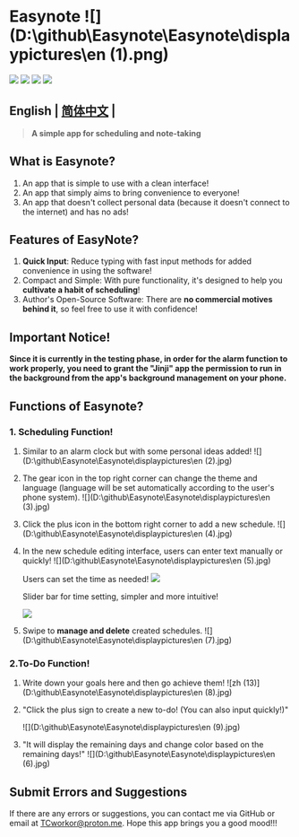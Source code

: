 # Easynote			![](D:\github\Easynote\Easynote\displaypictures\en (1).png)

<p align="left">
    <a href="./LICENSE"><img src="https://img.shields.io/github/license/HIllya51/LunaTranslator"></a>
    <a href="https://github.com/HIllya51/LunaTranslator/releases"><img src="https://img.shields.io/github/v/release/HIllya51/LunaTranslator?color=ffa"></a>
    <a href="https://github.com/HIllya51/LunaTranslator/stargazers"><img src="https://img.shields.io/github/stars/HIllya51/LunaTranslator?color=ccf"></a>
    <a href="https://hillya51.github.io/download.html" target="_blank"><img src="https://img.shields.io/badge/download-blue"/></a>
</p>

## English | [简体中文](README.md) | 

> **A simple app for scheduling and note-taking**

## What is Easynote?

1. An app that is simple to use with a clean interface!
2. An app that simply aims to bring convenience to everyone!
3. An app that doesn't collect personal data (because it doesn't connect to the internet) and has no ads!

## Features of EasyNote?

1. **Quick Input**: Reduce typing with fast input methods for added convenience in using the software!
2. Compact and Simple: With pure functionality, it's designed to help you **cultivate a habit of scheduling**!
3. Author's Open-Source Software: There are **no commercial motives behind it**, so feel free to use it with confidence!



## Important Notice!

**Since it is currently in the testing phase, in order for the alarm function to work properly, you need to grant the "Jinji" app the permission to run in the background from the app's background management on your phone.**



## Functions of Easynote?

### 1. Scheduling Function!

1. Similar to an alarm clock but with some personal ideas added!
   ![](D:\github\Easynote\Easynote\displaypictures\en (2).jpg)

2. The gear icon in the top right corner can change the theme and language (language will be set automatically according to the user's phone system).
   ![](D:\github\Easynote\Easynote\displaypictures\en (3).jpg)

3. Click the plus icon in the bottom right corner to add a new schedule.
   ![](D:\github\Easynote\Easynote\displaypictures\en (4).jpg)

4. In the new schedule editing interface, users can enter text manually or quickly!
   ![](D:\github\Easynote\Easynote\displaypictures\en (5).jpg)

   Users can set the time as needed!
   ![](D:\github\Easynote\Easynote\displaypictures\sre.jpg)

   Slider bar for time setting, simpler and more intuitive!


   ![](D:\github\Easynote\Easynote\displaypictures\yu.jpg)

   

   

   

5. Swipe to **manage and delete** created schedules.
   ![](D:\github\Easynote\Easynote\displaypictures\en (7).jpg)



### 2.To-Do Function!

1. Write down your goals here and then go achieve them!
   ![zh (13)](D:\github\Easynote\Easynote\displaypictures\en (8).jpg)

2. "Click the plus sign to create a new to-do! (You can also input quickly!)"

   ![](D:\github\Easynote\Easynote\displaypictures\en (9).jpg)

3. "It will display the remaining days and change color based on the remaining days!"
   ![](D:\github\Easynote\Easynote\displaypictures\en (6).jpg)

## Submit Errors and Suggestions

If there are any errors or suggestions, you can contact me via GitHub or email at TCworkor@proton.me. Hope this app brings you a good mood!!!
